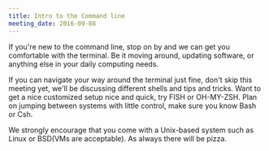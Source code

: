 ```yaml
---
title: Intro to the Command line
meeting_date: 2016-09-08
---
```


<!-- INSERT TEXT HERE -->
If you're new to the command line, stop on by and we can get you comfortable with the terminal. Be it moving around, updating software, or anything else in your daily computing needs. 

If you can navigate your way around the terminal just fine, don't skip this meeting yet, we'll be discussing different shells and tips and tricks. Want to get a nice customized setup nice and quick, try FISH or OH-MY-ZSH. Plan on jumping between systems with little control, make sure you know Bash or Csh.

We strongly encourage that you come with a Unix-based system such as Linux or BSD(VMs are acceptable). As always there will be pizza.

<!-- generated by _helpers/newPost.rb -->
